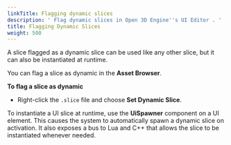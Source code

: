 ```yaml
---
linkTitle: Flagging dynamic slices
description: ' Flag dynamic slices in Open 3D Engine''s UI Editor . '
title: Flagging Dynamic Slices
weight: 500
---
```


A slice flagged as a dynamic slice can be used like any other slice, but it can also be instantiated at runtime.

You can flag a slice as dynamic in the **Asset Browser**.

**To flag a slice as dynamic**
+ Right-click the `.slice` file and choose **Set Dynamic Slice**.

To instantiate a UI slice at runtime, use the **UiSpawner** component on a UI element. This causes the system to automatically spawn a dynamic slice on activation. It also exposes a bus to Lua and C++ that allows the slice to be instantiated whenever needed.
